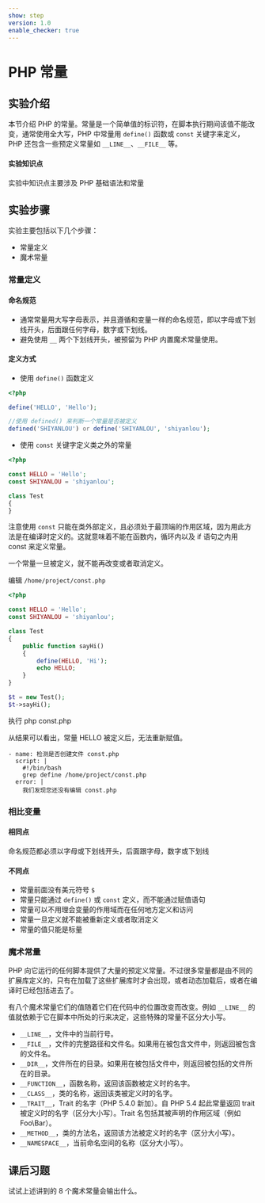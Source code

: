 ```yaml
---
show: step
version: 1.0
enable_checker: true
---
```


# PHP 常量

## 实验介绍

本节介绍 PHP 的常量。常量是一个简单值的标识符，在脚本执行期间该值不能改变，通常使用全大写，PHP 中常量用 `define()` 函数或 `const` 关键字来定义，PHP 还包含一些预定义常量如 `__LINE__`、`__FILE__` 等。

#### 实验知识点

实验中知识点主要涉及 PHP 基础语法和常量

## 实验步骤

实验主要包括以下几个步骤：

- 常量定义
- 魔术常量

### 常量定义

#### 命名规范

- 通常常量用大写字母表示，并且遵循和变量一样的命名规范，即以字母或下划线开头，后面跟任何字母，数字或下划线。
- 避免使用 `__` 两个下划线开头，被预留为 PHP 内置魔术常量使用。

#### 定义方式

- 使用 `define()` 函数定义

```php
<?php

define('HELLO', 'Hello');

//使用 defined() 来判断一个常量是否被定义
defined('SHIYANLOU') or define('SHIYANLOU', 'shiyanlou');
```

- 使用 `const` 关键字定义类之外的常量

```php
<?php

const HELLO = 'Hello';
const SHIYANLOU = 'shiyanlou';

class Test
{
}
```

注意使用 `const` 只能在类外部定义，且必须处于最顶端的作用区域，因为用此方法是在编译时定义的。这就意味着不能在函数内，循环内以及 if 语句之内用 const 来定义常量。

一个常量一旦被定义，就不能再改变或者取消定义。

编辑 `/home/project/const.php`

```php
<?php

const HELLO = 'Hello';
const SHIYANLOU = 'shiyanlou';

class Test
{
    public function sayHi()
    {
        define(HELLO, 'Hi');
        echo HELLO;
    }
}

$t = new Test();
$t->sayHi();
```

执行 php const.php

从结果可以看出，常量 HELLO 被定义后，无法重新赋值。

```checker
- name: 检测是否创建文件 const.php
  script: |
    #!/bin/bash
    grep define /home/project/const.php
  error: |
    我们发现您还没有编辑 const.php
```

### 相比变量

#### 相同点

命名规范都必须以字母或下划线开头，后面跟字母，数字或下划线

#### 不同点

- 常量前面没有美元符号 `$`
- 常量只能通过 `define()` 或 `const` 定义，而不能通过赋值语句
- 常量可以不用理会变量的作用域而在任何地方定义和访问
- 常量一旦定义就不能被重新定义或者取消定义
- 常量的值只能是标量

### 魔术常量

PHP 向它运行的任何脚本提供了大量的预定义常量。不过很多常量都是由不同的扩展库定义的，只有在加载了这些扩展库时才会出现，或者动态加载后，或者在编译时已经包括进去了。

有八个魔术常量它们的值随着它们在代码中的位置改变而改变。例如 `__LINE__` 的值就依赖于它在脚本中所处的行来决定，这些特殊的常量不区分大小写。

- `__LINE__`，文件中的当前行号。
- `__FILE__`，文件的完整路径和文件名。如果用在被包含文件中，则返回被包含的文件名。
- `__DIR__`，文件所在的目录。如果用在被包括文件中，则返回被包括的文件所在的目录。
- `__FUNCTION__`，函数名称，返回该函数被定义时的名字。
- `__CLASS__`，类的名称，返回该类被定义时的名字。
- `__TRAIT__`，Trait 的名字（PHP 5.4.0 新加）。自 PHP 5.4 起此常量返回 trait 被定义时的名字（区分大小写）。Trait 名包括其被声明的作用区域（例如 Foo\Bar）。
- `__METHOD__`，类的方法名，返回该方法被定义时的名字（区分大小写）。
- `__NAMESPACE__`，当前命名空间的名称（区分大小写）。

## 课后习题

试试上述讲到的 8 个魔术常量会输出什么。